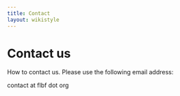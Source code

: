 ```yaml
---
title: Contact
layout: wikistyle
---
```


Contact us
==========

How to contact us. Please use the following email address:

contact at flbf dot org
